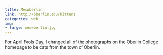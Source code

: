 ```yaml
---
title: Meowberlin
link: http://oberlin.edu/kittens
categories: web
img:
- large: meowberlin.jpg
---
```


For April Fools Day, I changed all of the photographs on the Oberlin College homepage to be cats from the town of Oberlin.
